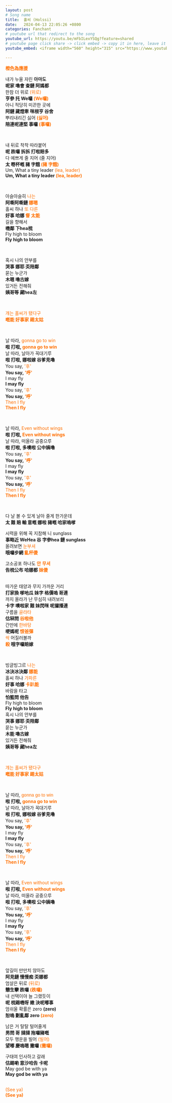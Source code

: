 ```yaml
---
layout: post
# Song name
title:  홀씨 (Holssi)
date:   2024-04-13 22:05:26 +0800
categories: Fanchant
# youtube url that redirect to the song
youtube_url: https://youtu.be/mFbILexYSQg?feature=shared
# youtube page click share -> click embed -> copy it in here, leave it blank if dont 
youtube_embed: <iframe width="560" height="315" src="https://www.youtube.com/embed/mFbILexYSQg?si=ZehNwvHLOQegf0tJ" title="YouTube video player" frameborder="0" allow="accelerometer; autoplay; clipboard-write; encrypted-media; gyroscope; picture-in-picture; web-share" referrerpolicy="strict-origin-when-cross-origin" allowfullscreen></iframe>

---
```

<p class="p-center"><span style="color:#ff6f00;"><strong>橙色為應援</strong></span></p>
<p>내가 누울 자린 <strong>아마도</strong><br><strong>呢家 嚕會 查鏈 阿媽都</strong><br>한참 더 위로 <span
        style="color:#ff6f00;">(위로)</span><br><strong>亨參 托 We囉 </strong><span
        style="color:#ff6f00;"><strong>(We囉)</strong></span><br>아니 적당히 미끈한 곳에<br><strong>阿鏈 藏燈牽 咪根亨 谷舍</strong><br>뿌리내리긴
    싫어 <span style="color:#ff6f00;"><strong>(싫어)</strong></span><br><strong>陪連呢連堅 事囉 </strong><span
        style="color:#ff6f00;"><strong>(事囉)</strong></span></p>
<p>&nbsp;</p>
<p>내 뒤로 착착 따라붙어<br><strong>呢 跌囉 拆拆 打啦賠多</strong><br>다 예쁘게 줄 지어 (줄 지어)<br><strong>太 嘢杯嘅 豬 字餓 </strong><span
        style="color:#ff6f00;"><strong>(豬 字餓)</strong></span><br>Um, What a tiny leader <span
        style="color:#ff6f00;">(lea, leader)</span>
<br><strong>Um, What a tiny leader </strong><span style="color:#ff6f00;"><strong>(lea, leader)</strong></span></p>
<p>&nbsp;</p>
<p>아슬아슬히 <span style="color:#ff6f00;">나는</span><br><strong>阿嘶阿嘶鏈 </strong><span
        style="color:#ff6f00;"><strong>娜嗯</strong></span><br>홀씨 하나 <span style="color:#ff6f00;">또
        다른</span><br><strong>好事 哈娜 </strong><span style="color:#ff6f00;"><strong>督 太能</strong></span><br>길을
    향해서<br><strong>嘰鄰 下hea梳</strong><br>Fly high to bloom<br><strong>Fly high to bloom</strong></p>
<p>&nbsp;</p>
<p>혹시 나의 안부를<br><strong>哭事 娜耶 奀陪鄰</strong><br>묻는 누군가<br><strong>木嗯 嚕古嫁</strong><br>있거든 전해줘<br><strong>姨哥等 藏hea左</strong>
</p>
<p>&nbsp;</p>
<p><span style="color:#ff6f00;">걔는 홀씨가 됐다구</span><br><span style="color:#ff6f00;"><strong>嘅能 好事家 踢太姑</strong></span></p>
<p>&nbsp;</p>
<p>날 따라, <span style="color:#ff6f00;">gonna go to win</span><br><strong>啦 打啦, </strong><span
        style="color:#ff6f00;"><strong>gonna go to win</strong></span>
<br>날 따라, 날아가 꼭대기루<br><strong>啦 打啦, 娜啦嫁 谷爹見嚕</strong><br>You say, <span style="color:#ff6f00;">'후'</span><br><strong>You
        say, </strong><span style="color:#ff6f00;"><strong>'呼'</strong></span><br>I may fly<br><strong>I may
        fly</strong><br>You say, <span style="color:#ff6f00;">'후'</span><br><strong>You say, </strong><span
        style="color:#ff6f00;"><strong>‘呼’</strong></span><br><span style="color:#ff6f00;">Then I fly</span><br><span
        style="color:#ff6f00;"><strong>Then I fly</strong></span></p>
<p>&nbsp;</p>
<p>날 따라, <span style="color:#ff6f00;">Even without wings</span><br><strong>啦 打啦, </strong><span
        style="color:#ff6f00;"><strong>Even without wings</strong></span><br>날 따라, 떠올라 공중으루<br><strong>啦 打啦, 多噢啦
        公中姨嚕</strong><br>You say, <span style="color:#ff6f00;">'후'</span><br><strong>You say, </strong><span
        style="color:#ff6f00;"><strong>'呼'</strong></span><br>I may fly<br><strong>I may fly</strong><br>You say, <span
        style="color:#ff6f00;">'후'</span><br><strong>You say, </strong><span
        style="color:#ff6f00;"><strong>‘呼’</strong></span><br><span style="color:#ff6f00;">Then I fly</span><br><span
        style="color:#ff6f00;"><strong>Then I fly</strong></span></p>
<p>&nbsp;</p>
<p>다 날 볼 수 있게 날아 줄게 한가운데<br><strong>太 難 賠 輸 意嘅 娜啦 豬嘅 哈家嗚嗲</strong></p>
<p>시력을 위해 꼭 지참해 니 sunglass<br><strong>事略近 WeHea 谷 字參hea 鏈 sunglass</strong><br>올려보면 <span
        style="color:#ff6f00;">눈부셔</span><br><strong>哦囉步網 </strong><span
        style="color:#ff6f00;"><strong>亂杯傻</strong></span></p>
<p><span style="font-family:'Malgun Gothic';font-size:14px;"><span >고소공포</span></span>        
        <span style="">하나도</span>
        <span style="color:#ff6f00;font-family:'Malgun Gothic';font-size:14px;">
        <span style=""><strong>안</strong></span></span>
        <span style="color:#ff6f00;font-family:'Times New Roman';font-size:14px;">
        <span style=""><strong></strong></span></span>
        <span style="color:#ff6f00;font-family:'Malgun Gothic';font-size:14px;">
        <span style=""><strong>무셔</strong></span></span><br><strong>告梳公布
        哈娜都 </strong><span style="color:#ff6f00;"><strong>妹傻</strong></span><br>&nbsp;</p>
<p>따가운 태양과 무지 가까운 거리<br><strong>打家換 嗲吔瓜 妹字 格價嗚 哥連</strong><br>까지 올라가 난 무심히 내려보리<br><strong>卡字 噢啦家 難 妹閃咪
        呢攞播連</strong><br>구름을 <span style="color:#ff6f00;">골라타</span><br><span style=""><strong>估冧問
        </strong></span><span style="color:#ff6f00;"><strong>谷啦他</strong></span><br>간만에 <span
        style="color:#ff6f00;">한바탕</span><br><span style=""><strong>哽媽呢 </strong></span><span
        style="color:#ff6f00;"><strong>恨爸彈</strong></span><br><span style="color:#ff6f00;">싹</span> 어질러볼까<br><span
        style="color:#ff6f00;"><strong>殺</strong></span><span style=""><strong> 哦字囉賠嫁</strong></span>
</p>
<p>&nbsp;</p>
<p>빙글빙그르 <span style="color:#ff6f00;">나는</span><br><span style=""><strong>冰決冰決鄰 </strong></span><span
        style="color:#ff6f00;"><strong>娜能</strong></span><br>홀씨 하나 <span style="color:#ff6f00;">가파른</span><br><span
        style=""><strong>好事 哈娜 </strong></span><span
        style="color:#ff6f00;"><strong>卡趴能</strong></span><br>바람을 타고<br><strong>怕籃問 他告</strong><br>Fly high to
    bloom<br><strong>Fly high to bloom</strong><br>혹시 나의 안부를<br><strong>哭事 娜耶 奀陪鄰</strong><br>묻는 누군가<br><strong>木能
        嚕古嫁</strong><br>있거든 전해줘<br><strong>姨哥等 藏hea左</strong></p>
<p>&nbsp;</p>
<p><span style="color:#ff6f00;">걔는 홀씨가 됐다구</span><br><span style="color:#ff6f00;"><strong>嘅能 好事家 踢太姑</strong></span></p>
<p>&nbsp;</p>
<p>날 따라, <span style="color:#ff6f00;font-family:Arial, Helvetica, sans-serif;">gonna go to win</span><br><strong>啦 打啦,
    </strong><span style="color:#ff6f00;"><strong>gonna go to win</strong></span><br>날 따라, 날아가 꼭대기루<br><strong>啦 打啦, 娜啦嫁
        谷爹見嚕</strong><br>You say, <span style="color:#ff6f00;">'후'</span><br><strong>You say, </strong><span
        style="color:#ff6f00;"><strong>'呼'</strong></span><br>I may fly<br><strong>I may fly</strong><br>You say, <span
        style="color:#ff6f00;">'후'</span><br><strong>You say, </strong><span
        style="color:#ff6f00;"><strong>‘呼’</strong></span><br><span style="color:#ff6f00;">Then I fly</span><br><span
        style="color:#ff6f00;"><strong>Then I fly</strong></span></p>
<p>&nbsp;</p>
<p>날 따라, <span style="color:#ff6f00;">Even without wings</span><br><strong>啦 打啦, </strong><span
        style="color:#ff6f00;"><strong>Even without wings</strong></span><br>날 따라, 떠올라 공중으루<br><strong>啦 打啦, 多噢啦
        公中姨嚕</strong><br>You say, <span style="color:#ff6f00;">'후'</span><br><strong>You say, </strong><span
        style="color:#ff6f00;"><strong>'呼'</strong></span><br>I may fly<br><strong>I may fly</strong><br>You say, <span
        style="color:#ff6f00;">'후'</span><br><strong>You say, </strong><span
        style="color:#ff6f00;"><strong>‘呼’</strong></span><br><span style="color:#ff6f00;">Then I fly</span><br><span
        style="color:#ff6f00;"><strong>Then I fly</strong></span></p>
<p>&nbsp;</p>
<p>앞길이 만만치 않아도<br><strong>阿見鏈 慢慢痴 奀娜都</strong><br>엄살은 뒤로 <span style="color:#ff6f00;">(뒤로)</span><br><strong>戇生攣 跌囉
    </strong><span style="color:#ff6f00;"><strong>(跌囉)</strong></span><br>내 선택이야 늘 그랬듯이<br><strong>呢 梳踢嘰呀 嫩
        決呢嘟事</strong><br>엄쉬울 확률은 zero <strong>(zero)</strong><br><strong>恕嗚 劃亂鄰 zero
    </strong><span style="color:#ff6f00;"><strong>(zero)</strong></span></p>
<p>남은 거 탈탈 털어줄게<br><strong>男問 哥 撻撻 拖囉豬嘅</strong><br>모두 행운을 빌어 <span style="color:#ff6f00;">(빌어)</span><br><strong>望嘟 慶嗚嗯
        撇囉 </strong><span style="color:#ff6f00;"><strong>(撇囉)</strong></span></p>
<p>구태여 인사하고 갈래<br><strong>估踢喲 意沙哈告 卡呢</strong><br>May god be with ya<br><strong>May god be with ya</strong></p>
<p><br><span style="color:#ff6f00;">(See ya)</span><br><span style="color:#ff6f00;"><strong>(See ya)</strong></span></p>
